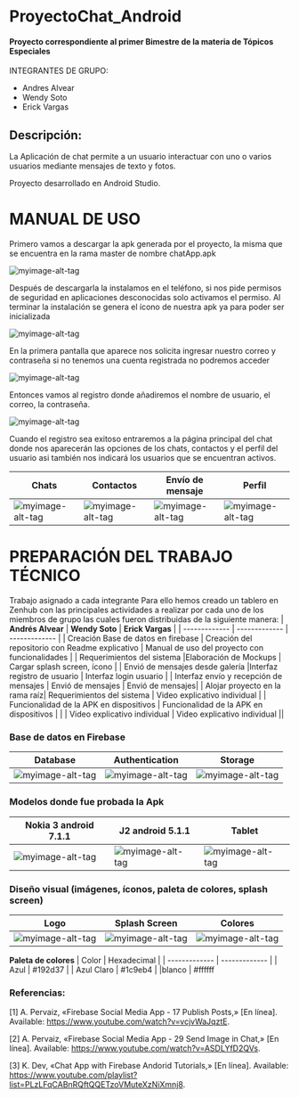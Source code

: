 
# ProyectoChat_Android
 #### Proyecto correspondiente al primer Bimestre de la materia de Tópicos Especiales
INTEGRANTES DE GRUPO:
- Andres Alvear
- Wendy Soto
- Erick Vargas

## Descripción:
La Aplicación de chat permite a un usuario interactuar con uno o varios usuarios mediante mensajes de texto y fotos.

Proyecto desarrollado en Android Studio.

# MANUAL DE USO
Primero vamos a descargar la apk generada por el proyecto, la misma que se encuentra en la rama master de nombre chatApp.apk
 
![myimage-alt-tag](https://github.com/wendysoto/ProyectoChat_Android/blob/master/images/app_c.png)

Después de descargarla la instalamos en el teléfono, si nos pide permisos de seguridad en aplicaciones desconocidas solo activamos el permiso.
Al terminar la instalación se genera el ícono de nuestra apk ya para poder ser inicializada 

![myimage-alt-tag](https://github.com/wendysoto/ProyectoChat_Android/blob/master/images/pantalla.jpeg)

En la primera pantalla que aparece nos solicita ingresar nuestro correo y contraseña si no tenemos una cuenta registrada no podremos acceder

![myimage-alt-tag](https://github.com/wendysoto/ProyectoChat_Android/blob/master/images/login.jpeg) 

Entonces vamos al registro donde añadiremos el nombre de usuario, el correo, la contraseña.

![myimage-alt-tag](https://github.com/wendysoto/ProyectoChat_Android/blob/master/images/register.jpeg) 

Cuando el registro sea exitoso entraremos a la página principal del chat donde nos aparecerán las opciones de los chats, contactos y el perfil del usuario asi también nos indicará los usuarios que se encuentran activos.

| **Chats** | **Contactos** | **Envío de mensaje** |**Perfil** |
| ------------- | ------------- | ------------- | ------------- |
|![myimage-alt-tag](https://github.com/wendysoto/ProyectoChat_Android/blob/master/images/chats.jpeg) |![myimage-alt-tag](https://github.com/wendysoto/ProyectoChat_Android/blob/master/images/contact.jpeg)  |![myimage-alt-tag](https://github.com/wendysoto/ProyectoChat_Android/blob/master/images/message.jpeg)  |![myimage-alt-tag](https://github.com/wendysoto/ProyectoChat_Android/blob/master/images/profile.jpeg) |

# PREPARACIÓN DEL TRABAJO TÉCNICO

 Trabajo asignado a cada integrante
Para ello hemos creado un tablero en Zenhub con las principales actividades a realizar por cada uno de los miembros de grupo las cuales fueron distribuidas de la siguiente manera:
| **Andrés Alvear** | **Wendy Soto** | **Erick Vargas** |
| ------------- | ------------- | ------------- |
| Creación Base de datos en firebase  |	Creación del repositorio con Readme explicativo |  Manual de uso del proyecto con funcionalidades |
| Requerimientos del sistema  |Elaboración de Mockups  | 	Cargar splash screen, ícono  |
| Envió de mensajes desde galería |Interfaz registro de usuario | Interfaz login usuario |
| Interfaz envío y recepción de mensajes | Envió de mensajes | Envió de mensajes|
| Alojar proyecto en la rama raíz| Requerimientos del sistema |	Video explicativo individual |
| Funcionalidad de la APK en dispositivos | Funcionalidad de la APK en dispositivos | |
| Video explicativo individual |   Video explicativo individual ||

 ### Base de datos en Firebase
 | **Database** | **Authentication** | **Storage** |
| ------------- | ------------- | ------------- |
| 	![myimage-alt-tag](https://github.com/wendysoto/ProyectoChat_Android/blob/master/images/database.JPG)|	![myimage-alt-tag](https://github.com/wendysoto/ProyectoChat_Android/blob/master/images/authentication.JPG)|![myimage-alt-tag](https://github.com/wendysoto/ProyectoChat_Android/blob/master/images/Storage.JPG) |

### Modelos donde fue probada la Apk
| **Nokia 3 android 7.1.1** | **J2 android 5.1.1** | **Tablet** |
| ------------- | ------------- | ------------- |
| 	![myimage-alt-tag](https://github.com/wendysoto/ProyectoChat_Android/blob/master/images/pantalla.jpeg)  |	![myimage-alt-tag](https://github.com/wendysoto/ProyectoChat_Android/blob/master/images/login.jpeg) |  ![myimage-alt-tag](https://github.com/wendysoto/ProyectoChat_Android/blob/master/images/pantalla.jpeg)  |


### Diseño visual (imágenes, íconos, paleta de colores, splash screen)
| **Logo** | **Splash Screen** | **Colores** |
| ------------- | ------------- | ------------- |
| 	![myimage-alt-tag](https://github.com/wendysoto/ProyectoChat_Android/blob/master/images/icon.JPG)|	![myimage-alt-tag](https://github.com/wendysoto/ProyectoChat_Android/blob/master/images/splash.jpeg)|![myimage-alt-tag](https://github.com/wendysoto/ProyectoChat_Android/blob/master/images/paleta.JPG) |


**Paleta de colores**
| Color | Hexadecimal |
| ------------- | ------------- |
| Azul  | #192d37  |
| Azul Claro | #1c9eb4  |
|blanco | #ffffff

### Referencias: 

[1] 	A. Pervaiz, «Firebase Social Media App - 17 Publish Posts,» [En línea]. Available: https://www.youtube.com/watch?v=vcjvWaJqztE.

[2] 	A. Pervaiz, «Firebase Social Media App - 29 Send Image in Chat,» [En línea]. Available: https://www.youtube.com/watch?v=ASDLYfD2QVs.

[3] 	K. Dev, «Chat App with Firebase Andorid Tutorials,» [En línea]. Available: https://www.youtube.com/playlist?list=PLzLFqCABnRQftQQETzoVMuteXzNiXmnj8.




